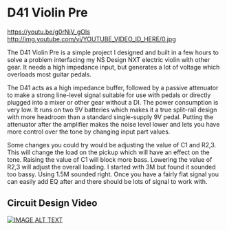 # D41 Violin Pre

https://youtu.be/g0rNiV_gOls
http://img.youtube.com/vi/YOUTUBE_VIDEO_ID_HERE/0.jpg

The D41 Violin Pre is a simple project I designed and built in a few hours to solve a problem interfacing my NS Design NXT electric violin with other gear. It needs a high impedance input, but generates a lot of voltage which overloads most guitar pedals.

The D41 acts as a high impedance buffer, followed by a passive attenuator to make a strong line-level signal suitable for use with pedals or directly plugged into a mixer or other gear without a DI. The power consumption is very low. It runs on two 9V batteries which makes it a true split-rail design with more headroom than a standard single-supply 9V pedal. Putting the attenuator after the amplifier makes the noise level lower and lets you have more control over the tone by changing input part values.

Some changes you could try would be adjusting the value of C1 and R2,3. This will change the load on the pickup which will have an effect on the tone. Raising the value of C1 will block more bass. Lowering the value of R2,3 will adjust the overall loading. I started with 3M but found it sounded too bassy. Using 1.5M sounded right. Once you have a fairly flat signal you can easily add EQ after and there should be lots of signal to work with.

## Circuit Design Video
[![IMAGE ALT TEXT](http://img.youtube.com/vi/g0rNiV_gOls/0.jpg)](http://www.youtube.com/watch?v=g0rNiV_gOls "Simple Violin Preamp")
